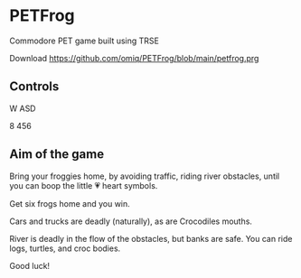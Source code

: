 # PETFrog
Commodore PET game built using TRSE 


Download https://github.com/omiq/PETFrog/blob/main/petfrog.prg

## Controls

 W 
ASD

 8
456

## Aim of the game

Bring your froggies home, by avoiding traffic, riding river obstacles, until you can boop the little 💗 heart symbols.

Get six frogs home and you win.

Cars and trucks are deadly (naturally), as are Crocodiles mouths.

River is deadly in the flow of the obstacles, but banks are safe. You can ride logs, turtles, and croc bodies.

Good luck!


